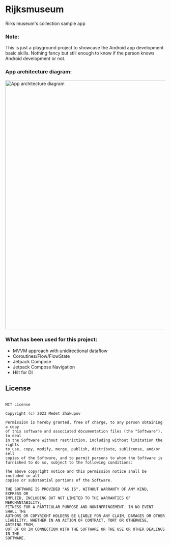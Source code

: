 # Rijksmuseum
Riiks museum's collection sample app

### Note: 
This is just a playground project to showcase the Android app development basic skills.
Nothing fancy but still enough to know if the person knows Android development or not.


### App architecture diagram:
<img width="783" alt="App architecture diagram" src="https://user-images.githubusercontent.com/8719059/223507799-18415341-554e-4a14-8eec-2ae6cb8b82ef.png">


### What has been used for this project:
 - MVVM approach with unidirectional dataflow
 - Coroutines/Flow/FlowState
 - Jetpack Compose
 - Jetpack Compose Navigation
 - Hilt for DI


## License
```

MIT License

Copyright (c) 2023 Medet Zhakupov

Permission is hereby granted, free of charge, to any person obtaining a copy
of this software and associated documentation files (the "Software"), to deal
in the Software without restriction, including without limitation the rights
to use, copy, modify, merge, publish, distribute, sublicense, and/or sell
copies of the Software, and to permit persons to whom the Software is
furnished to do so, subject to the following conditions:

The above copyright notice and this permission notice shall be included in all
copies or substantial portions of the Software.

THE SOFTWARE IS PROVIDED "AS IS", WITHOUT WARRANTY OF ANY KIND, EXPRESS OR
IMPLIED, INCLUDING BUT NOT LIMITED TO THE WARRANTIES OF MERCHANTABILITY,
FITNESS FOR A PARTICULAR PURPOSE AND NONINFRINGEMENT. IN NO EVENT SHALL THE
AUTHORS OR COPYRIGHT HOLDERS BE LIABLE FOR ANY CLAIM, DAMAGES OR OTHER
LIABILITY, WHETHER IN AN ACTION OF CONTRACT, TORT OR OTHERWISE, ARISING FROM,
OUT OF OR IN CONNECTION WITH THE SOFTWARE OR THE USE OR OTHER DEALINGS IN THE
SOFTWARE.


